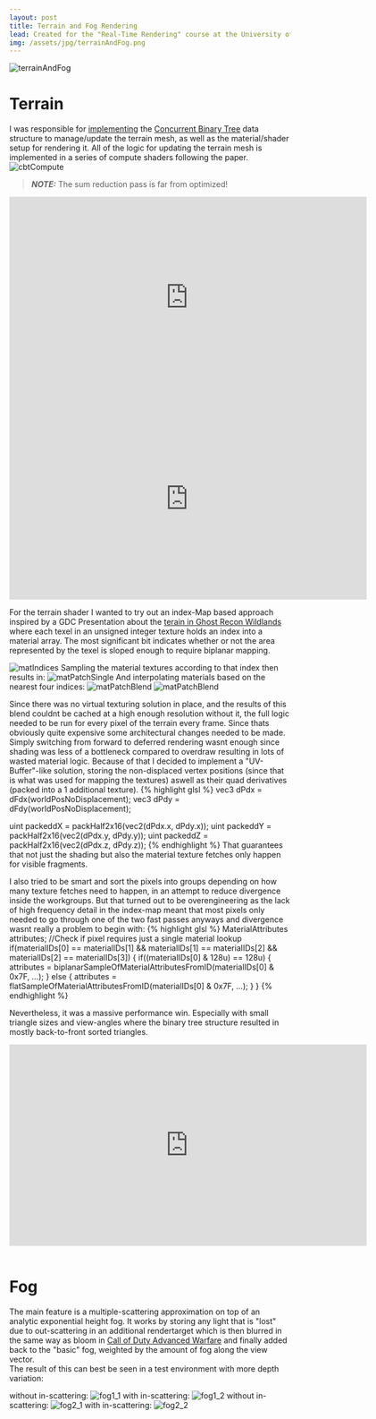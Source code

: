 ```yaml
---
layout: post
title: Terrain and Fog Rendering
lead: Created for the "Real-Time Rendering" course at the University of Koblenz
img: /assets/jpg/terrainAndFog.png
---
```


![terrainAndFog](/assets/jpg/terrainAndFog.png)

# Terrain

I was responsible for [implementing](https://github.com/OlesenJonas/OpenGLFramework/tree/Terrain) the [Concurrent Binary Tree](https://onrendering.com/data/papers/cbt/ConcurrentBinaryTrees.pdf) data structure to manage/update the terrain mesh, as well as the material/shader setup for rendering it.
All of the logic for updating the terrain mesh is implemented in a series of compute shaders following the paper.
![cbtCompute](/assets/jpg/CBTcompute.png)

> **_NOTE:_**  The sum reduction pass is far from optimized!

<iframe width="640" height="360" src="https://www.youtube.com/embed/H6MFzpOfDAo?rel=0" title="YouTube video player" frameborder="0" allow="accelerometer; autoplay; clipboard-write; encrypted-media; gyroscope; picture-in-picture; web-share" allowfullscreen></iframe>

<iframe width="640" height="360" src="https://www.youtube.com/embed/Tj3brwUCezw?rel=0" title="YouTube video player" frameborder="0" allow="accelerometer; autoplay; clipboard-write; encrypted-media; gyroscope; picture-in-picture; web-share" allowfullscreen></iframe>

For the terrain shader I wanted to try out an index-Map based approach inspired by a GDC Presentation about the [terain in Ghost Recon Wildlands](https://666uille.files.wordpress.com/2017/03/gdc2017_ghostreconwildlands_terrainandtechnologytools-onlinevideos1.pdf) where each texel in an unsigned integer texture holds an index into a material array. The most significant bit indicates whether or not the area represented by the texel is sloped enough to require biplanar mapping.

![matIndices](/assets/jpg/matIndices.png)
Sampling the material textures according to that index then results in:
![matPatchSingle](/assets/jpg/materialPatchesSingle.png)
And interpolating materials based on the nearest four indices: 
![matPatchBlend](/assets/jpg/materialPatchesBlend.png)
![matPatchBlend](/assets/jpg/materialPatchesShaded.png)

Since there was no virtual texturing solution in place, and the results of this blend couldnt be cached at a high enough resolution without it, the full logic needed to be run for every pixel of the terrain every frame. Since thats obviously quite expensive some architectural changes needed to be made.
Simply switching from forward to deferred rendering wasnt enough since shading was less of a bottleneck compared to overdraw resulting in lots of wasted material logic.
Because of that I decided to implement a "UV-Buffer"-like solution, storing the non-displaced vertex positions (since that is what was used for mapping the textures) aswell as their quad derivatives (packed into a 1 additional texture).
{% highlight glsl %}
vec3 dPdx = dFdx(worldPosNoDisplacement);
vec3 dPdy = dFdy(worldPosNoDisplacement);

uint packeddX = packHalf2x16(vec2(dPdx.x, dPdy.x));
uint packeddY = packHalf2x16(vec2(dPdx.y, dPdy.y));
uint packeddZ = packHalf2x16(vec2(dPdx.z, dPdy.z));
{% endhighlight %}
That guarantees that not just the shading but also the material texture fetches only happen for visible fragments.

I also tried to be smart and sort the pixels into groups depending on how many texture fetches need to happen, in an attempt to reduce divergence inside the workgroups.
But that turned out to be overengineering as the lack of high frequency detail in the index-map meant that most pixels only needed to go through one of the two fast passes anyways and divergence wasnt really a problem to begin with:
{% highlight glsl %}
MaterialAttributes attributes;
//Check if pixel requires just a single material lookup
if(materialIDs[0] == materialIDs[1] && materialIDs[1] == materialIDs[2] && materialIDs[2] == materialIDs[3])
{
    if((materialIDs[0] & 128u) == 128u)
    {
        attributes = biplanarSampleOfMaterialAttributesFromID(materialIDs[0] & 0x7F, ...);
    }
    else
    {
        attributes = flatSampleOfMaterialAttributesFromID(materialIDs[0] & 0x7F, ...);
    }
}
{% endhighlight %}

Nevertheless, it was a massive performance win. Especially with small triangle sizes and view-angles where the binary tree structure resulted in mostly back-to-front sorted triangles.

<iframe width="640" height="360" src="https://www.youtube.com/embed/LW_2yzsLCcM?rel=0" title="YouTube video player" frameborder="0" allow="accelerometer; autoplay; clipboard-write; encrypted-media; gyroscope; picture-in-picture; web-share" allowfullscreen></iframe>
<br/><br/>

# Fog
The main feature is a multiple-scattering approximation on top of an analytic exponential height fog.
It works by storing any light that is "lost" due to out-scattering in an additional rendertarget which is then blurred in the same way as bloom in [Call of Duty Advanced Warfare](https://www.iryoku.com/next-generation-post-processing-in-call-of-duty-advanced-warfare) and finally added back to the "basic" fog, weighted by the amount of fog along the view vector.\
The result of this can best be seen in a test environment with more depth variation:

without in-scattering:
![fog1_1](/assets/jpg/fog1_1.png)
with in-scattering:
![fog1_2](/assets/jpg/fog1_2.png)
without in-scattering:
![fog2_1](/assets/jpg/fog2_1.png)
with in-scattering:
![fog2_2](/assets/jpg/fog2_2.png)